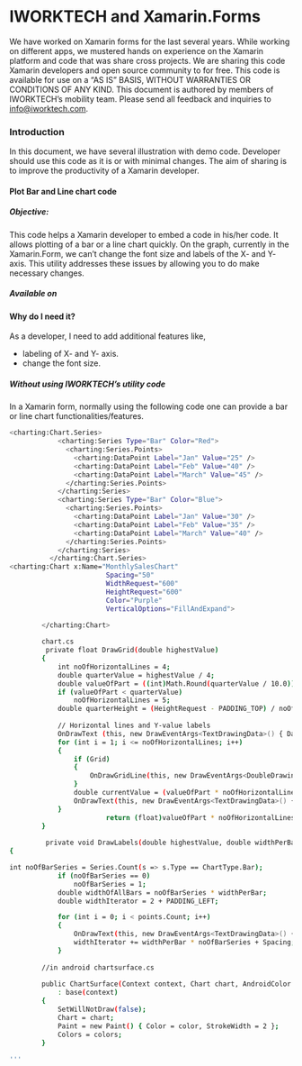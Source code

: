 # IWORKTECH and Xamarin.Forms 
We have worked on Xamarin forms for the last several years. While working on different apps, we mustered hands on experience on the Xamarin platform and code that was share cross projects. We are sharing this code Xamarin developers and open source community to for free. 
This code is available for use on a “AS IS” BASIS, WITHOUT WARRANTIES OR CONDITIONS OF ANY KIND. 
This document is authored by members of IWORKTECH’s mobility team.  Please send all feedback and inquiries to info@iworktech.com. 
 
### Introduction

In this document, we have several illustration with demo code. Developer should use this code as it is or with minimal changes. The aim of sharing is to improve the productivity of a Xamarin developer. 

#### Plot Bar and Line chart code

##### Objective: 
This code helps a Xamarin developer to embed a code in his/her code.  It allows plotting of a bar or a line chart quickly. On the graph, currently in the Xamarin.Form, we can’t change the font size and labels of the X- and Y- axis. This utility addresses these issues by allowing you to do make necessary changes.  

##### Available on 

#### Why do I need it? 
As a developer, I need to add additional features like, 
- labeling of X- and Y- axis. 
- change the font size. 

##### Without using IWORKTECH’s utility code

In a Xamarin form, normally using the following code one can provide a bar or line chart functionalities/features. 
```sh
<charting:Chart.Series>
            <charting:Series Type="Bar" Color="Red">
              <charting:Series.Points>
                <charting:DataPoint Label="Jan" Value="25" />
                <charting:DataPoint Label="Feb" Value="40" />
                <charting:DataPoint Label="March" Value="45" />
              </charting:Series.Points>
            </charting:Series>
            <charting:Series Type="Bar" Color="Blue">
              <charting:Series.Points>
                <charting:DataPoint Label="Jan" Value="30" />
                <charting:DataPoint Label="Feb" Value="35" />
                <charting:DataPoint Label="March" Value="40" />
              </charting:Series.Points>
            </charting:Series>
          </charting:Chart.Series>
<charting:Chart x:Name="MonthlySalesChart" 
                        Spacing="50"
                        WidthRequest="600"
                        HeightRequest="600"
                        Color="Purple"
                        VerticalOptions="FillAndExpand">

        </charting:Chart>
        
        chart.cs
         private float DrawGrid(double highestValue)
        {
            int noOfHorizontalLines = 4;
            double quarterValue = highestValue / 4;
            double valueOfPart = ((int)Math.Round(quarterValue / 10.0)) *10;
            if (valueOfPart < quarterValue)
                noOfHorizontalLines = 5;
            double quarterHeight = (HeightRequest - PADDING_TOP) / noOfHorizontalLines;
            
            // Horizontal lines and Y-value labels
            OnDrawText (this, new DrawEventArgs<TextDrawingData>() { Data = new TextDrawingData((valueOfPart * noOfHorizontalLines).ToString(), 10, PADDING_TOP + 5) });
            for (int i = 1; i <= noOfHorizontalLines; i++)
            {
                if (Grid)
                {
                    OnDrawGridLine(this, new DrawEventArgs<DoubleDrawingData>() { Data = new DoubleDrawingData(PADDING_LEFT, PADDING_TOP + (quarterHeight * i), WidthRequest, PADDING_TOP + (quarterHeight * i), 0) });
                }
                double currentValue = (valueOfPart * noOfHorizontalLines) - (valueOfPart * i);
                OnDrawText(this, new DrawEventArgs<TextDrawingData>() { Data = new TextDrawingData(currentValue.ToString(), 10, PADDING_TOP + (quarterHeight * i) + 5) });
            }
                        return (float)valueOfPart * noOfHorizontalLines;
        }
        
         private void DrawLabels(double highestValue, double widthPerBar, DataPointCollection points)
{

int noOfBarSeries = Series.Count(s => s.Type == ChartType.Bar);
            if (noOfBarSeries == 0)
                noOfBarSeries = 1;
            double widthOfAllBars = noOfBarSeries * widthPerBar;
            double widthIterator = 2 + PADDING_LEFT;

            for (int i = 0; i < points.Count; i++)
            {
                OnDrawText(this, new DrawEventArgs<TextDrawingData>() { Data = new TextDrawingData(points[i].Label, (widthIterator + widthOfAllBars / 2) - (points[i].Label.Length * 4), HeightRequest + 25) });
                widthIterator += widthPerBar * noOfBarSeries + Spacing;
            }
                 
        //in android chartsurface.cs
        
        public ChartSurface(Context context, Chart chart, AndroidColor color, AndroidColor[] colors)
            : base(context)
        {
            SetWillNotDraw(false);
            Chart = chart;
            Paint = new Paint() { Color = color, StrokeWidth = 2 };
            Colors = colors;
        }
      
'''

